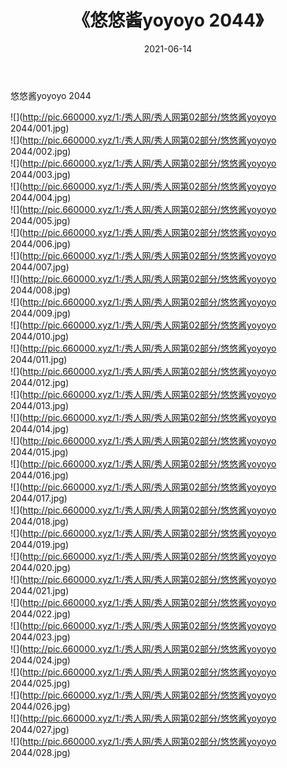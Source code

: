 ﻿---
layout: post
title:  《悠悠酱yoyoyo 2044》
date:   2021-06-14
img: http://pic.660000.xyz/1:/秀人网/秀人网第02部分/悠悠酱yoyoyo 2044/000.jpg
categories: [美女, 清纯, 唯美]
---

悠悠酱yoyoyo 2044

  ![](http://pic.660000.xyz/1:/秀人网/秀人网第02部分/悠悠酱yoyoyo 2044/001.jpg) <br> ![](http://pic.660000.xyz/1:/秀人网/秀人网第02部分/悠悠酱yoyoyo 2044/002.jpg) <br> ![](http://pic.660000.xyz/1:/秀人网/秀人网第02部分/悠悠酱yoyoyo 2044/003.jpg) <br> ![](http://pic.660000.xyz/1:/秀人网/秀人网第02部分/悠悠酱yoyoyo 2044/004.jpg) <br> ![](http://pic.660000.xyz/1:/秀人网/秀人网第02部分/悠悠酱yoyoyo 2044/005.jpg) <br> ![](http://pic.660000.xyz/1:/秀人网/秀人网第02部分/悠悠酱yoyoyo 2044/006.jpg) <br> ![](http://pic.660000.xyz/1:/秀人网/秀人网第02部分/悠悠酱yoyoyo 2044/007.jpg) <br> ![](http://pic.660000.xyz/1:/秀人网/秀人网第02部分/悠悠酱yoyoyo 2044/008.jpg) <br> ![](http://pic.660000.xyz/1:/秀人网/秀人网第02部分/悠悠酱yoyoyo 2044/009.jpg) <br> ![](http://pic.660000.xyz/1:/秀人网/秀人网第02部分/悠悠酱yoyoyo 2044/010.jpg) <br> ![](http://pic.660000.xyz/1:/秀人网/秀人网第02部分/悠悠酱yoyoyo 2044/011.jpg) <br> ![](http://pic.660000.xyz/1:/秀人网/秀人网第02部分/悠悠酱yoyoyo 2044/012.jpg) <br> ![](http://pic.660000.xyz/1:/秀人网/秀人网第02部分/悠悠酱yoyoyo 2044/013.jpg) <br> ![](http://pic.660000.xyz/1:/秀人网/秀人网第02部分/悠悠酱yoyoyo 2044/014.jpg) <br> ![](http://pic.660000.xyz/1:/秀人网/秀人网第02部分/悠悠酱yoyoyo 2044/015.jpg) <br> ![](http://pic.660000.xyz/1:/秀人网/秀人网第02部分/悠悠酱yoyoyo 2044/016.jpg) <br> ![](http://pic.660000.xyz/1:/秀人网/秀人网第02部分/悠悠酱yoyoyo 2044/017.jpg) <br> ![](http://pic.660000.xyz/1:/秀人网/秀人网第02部分/悠悠酱yoyoyo 2044/018.jpg) <br> ![](http://pic.660000.xyz/1:/秀人网/秀人网第02部分/悠悠酱yoyoyo 2044/019.jpg) <br> ![](http://pic.660000.xyz/1:/秀人网/秀人网第02部分/悠悠酱yoyoyo 2044/020.jpg) <br> ![](http://pic.660000.xyz/1:/秀人网/秀人网第02部分/悠悠酱yoyoyo 2044/021.jpg) <br> ![](http://pic.660000.xyz/1:/秀人网/秀人网第02部分/悠悠酱yoyoyo 2044/022.jpg) <br> ![](http://pic.660000.xyz/1:/秀人网/秀人网第02部分/悠悠酱yoyoyo 2044/023.jpg) <br> ![](http://pic.660000.xyz/1:/秀人网/秀人网第02部分/悠悠酱yoyoyo 2044/024.jpg) <br> ![](http://pic.660000.xyz/1:/秀人网/秀人网第02部分/悠悠酱yoyoyo 2044/025.jpg) <br> ![](http://pic.660000.xyz/1:/秀人网/秀人网第02部分/悠悠酱yoyoyo 2044/026.jpg) <br> ![](http://pic.660000.xyz/1:/秀人网/秀人网第02部分/悠悠酱yoyoyo 2044/027.jpg) <br> ![](http://pic.660000.xyz/1:/秀人网/秀人网第02部分/悠悠酱yoyoyo 2044/028.jpg) <br>